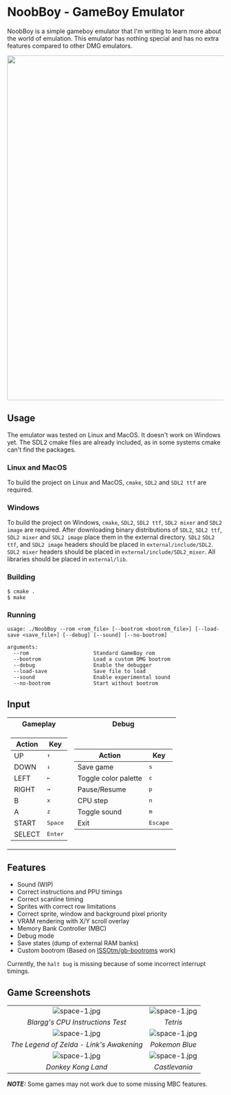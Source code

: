 # NoobBoy - GameBoy Emulator

NoobBoy is a simple gameboy emulator that I'm writing to learn more about the world of emulation. This emulator has nothing special and has no extra features compared to other DMG emulators.

<img src="screenshots/mario_debug.png" width="800">

## Usage
The emulator was tested on Linux and MacOS. It doesn't work on Windows yet. The SDL2 cmake files are already included, as in some systems cmake can't find the packages.
### Linux and MacOS
To build the project on Linux and MacOS, `cmake`, `SDL2` and `SDL2 ttf` are required.  
### Windows
To build the project on Windows, `cmake`, `SDL2`, `SDL2 ttf`, `SDL2 mixer` and `SDL2 image` are required. 
After downloading binary distributions of `SDL2`, `SDL2 ttf`, `SDL2 mixer` and `SDL2 image` place them in the external directory. `SDL2` `SDL2 ttf`, and `SDL2 image` headers should be placed in `external/include/SDL2`. `SDL2 mixer` headers should be placed in `external/include/SDL2_mixer`. All libraries should be placed in `external/lib`.

### Building
```
$ cmake .
$ make
```
    
### Running
```
usage: ./NoobBoy --rom <rom_file> [--bootrom <bootrom_file>] [--load-save <save_file>] [--debug] [--sound] [--no-bootrom]

arguments:
  --rom                     Standard GameBoy rom
  --bootrom                 Load a custom DMG bootrom
  --debug                   Enable the debugger
  --load-save               Save file to load
  --sound                   Enable experimental sound
  --no-bootrom              Start without bootrom
```


## Input
<table>
<tr><th> Gameplay </th><th>Debug</th></tr>
<tr><td>

| Action | Key |
| --- | --- |
| UP | <kbd>↑</kbd> |
| DOWN | <kbd>↓</kbd> |
| LEFT | <kbd>←</kbd> |
| RIGHT | <kbd>→</kbd> |
| B | <kbd>x</kbd> |
| A | <kbd>z</kbd> |
| START | <kbd>Space</kbd> |
| SELECT | <kbd>Enter</kbd> |
</td><td>

| Action | Key |
| --- | --- |
| Save game | <kbd>s</kbd> |
| Toggle color palette | <kbd>c</kbd> |
| Pause/Resume | <kbd>p</kbd> |
| CPU step | <kbd>n</kbd> |
| Toggle sound | <kbd>m</kbd> |
| Exit | <kbd>Escape</kbd> |

</td></tr> </table>


## Features

- Sound (WIP)
- Correct instructions and PPU timings
- Correct scanline timing
- Sprites with correct row limitations
- Correct sprite, window and background pixel priority
- VRAM rendering with X/Y scroll overlay
- Memory Bank Controller (MBC)
- Debug mode
- Save states (dump of external RAM banks)
- Custom bootrom (Based on [ISSOtm/gb-bootroms](https://github.com/ISSOtm/gb-bootroms/) work)

Currently, the `halt bug` is missing because of some incorrect interrupt timings.


## Game Screenshots


|   |   |
|:---:|:---:|
| ![space-1.jpg](screenshots/cpu_instr.png) |  ![space-1.jpg](screenshots/tetris.png) | 
| *Blargg's CPU Instructions Test* | *Tetris* |
| ![space-1.jpg](screenshots/zelda.png) |  ![space-1.jpg](screenshots/pokemon_blue.png) | 
| *The Legend of Zelda - Link's Awakening* |*Pokemon Blue* |
| ![space-1.jpg](screenshots/dk.png) |  ![space-1.jpg](screenshots/castlevania.png) | 
| *Donkey Kong Land* |*Castlevania* |



**_NOTE:_**  Some games may not work due to some missing MBC features.
